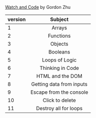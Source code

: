 [Watch and Code](https://watchandcode.com/) by Gordon Zhu

|version | Subject |
| --- | :---:  |
| 1 | Arrays |
| 2 | Functions|
| 3 | Objects |
| 4 | Booleans |
| 5 | Loops of Logic |
| 6 | Thinking in Code|
| 7 | HTML and the DOM |
| 8 | Getting data from inputs |
| 9 | Escape from the console |
| 10 | Click to delete |
| 11 | Destroy all for loops|
